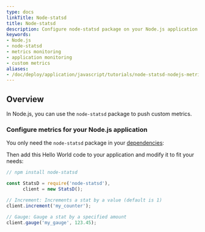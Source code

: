 ```yaml
---
type: docs
linkTitle: Node-statsd
title: Node-statsd
description: Configure node-statsd package on your Node.js application to push custom metrics with detailed step-by-step tutorials
keywords:
- Node.js
- node-statsd
- metrics monitoring
- application monitoring
- custom metrics
aliases:
- /doc/deploy/application/javascript/tutorials/node-statsd-nodejs-metrics
---
```


## Overview

In Node.js, you can use the `node-statsd` package to push custom metrics.

### Configure metrics for your Node.js application

You only need the `node-statsd` package in your [dependencies](/developers/doc/applications/nodejs#npm-module-dependencies):

Then add this Hello World code to your application and modify it to fit your needs:

```javascript
// npm install node-statsd

const StatsD = require('node-statsd'),
      client = new StatsD();

// Increment: Increments a stat by a value (default is 1)
client.increment('my_counter');

// Gauge: Gauge a stat by a specified amount
client.gauge('my_gauge', 123.45);
```
